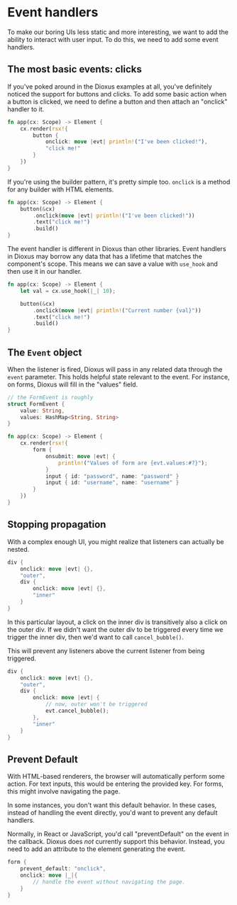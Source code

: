 # Event handlers

To make our boring UIs less static and more interesting, we want to add the ability to interact with user input. To do this, we need to add some event handlers.


## The most basic events: clicks

If you've poked around in the Dioxus examples at all, you've definitely noticed the support for buttons and clicks. To add some basic action when a button is clicked, we need to define a button and then attach an "onclick" handler to it.

```rust
fn app(cx: Scope) -> Element {
    cx.render(rsx!{
        button {
            onclick: move |evt| println!("I've been clicked!"),
            "click me!"
        }
    })
}
```

If you're using the builder pattern, it's pretty simple too. `onclick` is a method for any builder with HTML elements.

```rust
fn app(cx: Scope) -> Element {
    button(&cx)
        .onclick(move |evt| println!("I've been clicked!"))
        .text("click me!")
        .build()
}
```

The event handler is different in Dioxus than other libraries. Event handlers in Dioxus may borrow any data that has a lifetime that matches the component's scope. This means we can save a value with `use_hook` and then use it in our handler.

```rust
fn app(cx: Scope) -> Element {
    let val = cx.use_hook(|_| 10);

    button(&cx)
        .onclick(move |evt| println!("Current number {val}"))
        .text("click me!")
        .build()
}
```


## The `Event` object

When the listener is fired, Dioxus will pass in any related data through the `event` parameter. This holds helpful state relevant to the event. For instance, on forms, Dioxus will fill in the "values" field.

```rust
// the FormEvent is roughly
struct FormEvent {
    value: String,
    values: HashMap<String, String>
}

fn app(cx: Scope) -> Element {
    cx.render(rsx!{
        form {
            onsubmit: move |evt| {
                println!("Values of form are {evt.values:#?}");
            }
            input { id: "password", name: "password" }
            input { id: "username", name: "username" }
        }
    })
}
```

## Stopping propagation

With a complex enough UI, you might realize that listeners can actually be nested.

```rust
div {
    onclick: move |evt| {},
    "outer",
    div {
        onclick: move |evt| {},
        "inner"
    }
}
```

In this particular layout, a click on the inner div is transitively also a click on the outer div. If we didn't want the outer div to be triggered every time we trigger the inner div, then we'd want to call `cancel_bubble()`.

This will prevent any listeners above the current listener from being triggered.

```rust
div {
    onclick: move |evt| {},
    "outer",
    div {
        onclick: move |evt| {
            // now, outer won't be triggered
            evt.cancel_bubble();
        },
        "inner"
    }
}
```

## Prevent Default

With HTML-based renderers, the browser will automatically perform some action. For text inputs, this would be entering the provided key. For forms, this might involve navigating the page.

In some instances, you don't want this default behavior. In these cases, instead of handling the event directly, you'd want to prevent any default handlers.

Normally, in React or JavaScript, you'd call "preventDefault" on the event in the callback. Dioxus does *not* currently support this behavior. Instead, you need to add an attribute to the element generating the event.

```rust
form {
    prevent_default: "onclick",
    onclick: move |_|{
        // handle the event without navigating the page.
    }
}
```
